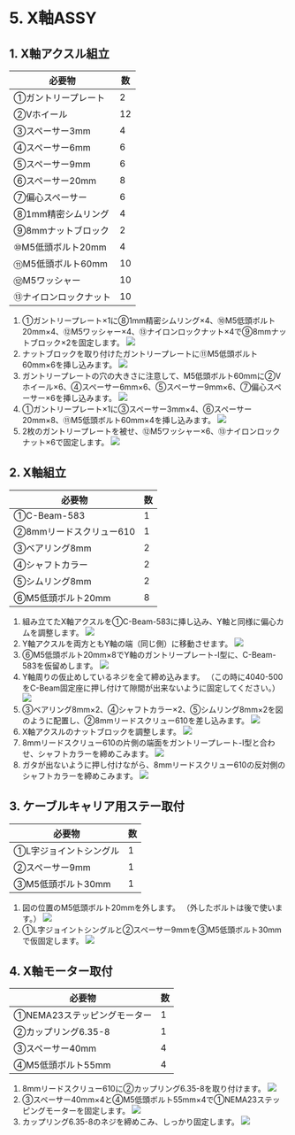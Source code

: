 # 5. X軸ASSY

## 1. X軸アクスル組立
|必要物|数|
|--|--|
|①ガントリープレート|2|
|②Vホイール|12|
|③スペーサー3mm|4|
|④スペーサー6mm|6|
|⑤スペーサー9mm|6|
|⑥スペーサー20mm|8|
|⑦偏心スペーサー|6|
|⑧1mm精密シムリング|4|
|⑨8mmナットブロック|2|
|⑩M5低頭ボルト20mm|4|
|⑪M5低頭ボルト60mm|10|
|⑫M5ワッシャー|10|
|⑬ナイロンロックナット|10|

1. ①ガントリープレート×1に⑧1mm精密シムリング×4、⑩M5低頭ボルト20mm×4、⑫M5ワッシャー×4、⑬ナイロンロックナット×4で⑨8mmナットブロック×2を固定します。
![](/image/組立説明/5-1-1.png)
1. ナットブロックを取り付けたガントリープレートに⑪M5低頭ボルト60mm×6を挿し込みます。
![](/image/組立説明/5-1-2.png)
1. ガントリープレートの穴の大きさに注意して、M5低頭ボルト60mmに②Vホイール×6、④スペーサー6mm×6、⑤スペーサー9mm×6、⑦偏心スペーサー×6を挿し込みます。
![](/image/組立説明/5-1-3.png)
1. ①ガントリープレート×1に③スペーサー3mm×4、⑥スペーサー20mm×8、⑪M5低頭ボルト60mm×4を挿し込みます。
![](/image/組立説明/5-1-4.png)
1. 2枚のガントリープレートを被せ、⑫M5ワッシャー×6、⑬ナイロンロックナット×6で固定します。
![](/image/組立説明/5-1-5.png)

## 2. X軸組立
|必要物|数|
|--|--|
|①C-Beam-583|1|
|②8mmリードスクリュー610|1|
|③ベアリング8mm|2|
|④シャフトカラー|2|
|⑤シムリング8mm|2|
|⑥M5低頭ボルト20mm|8|

1. 組み立てたX軸アクスルを①C-Beam-583に挿し込み、Y軸と同様に偏心カムを調整します。
![](/image/組立説明/5-2-1.png)
1. Y軸アクスルを両方ともY軸の端（同じ側）に移動させます。
![](/image/組立説明/5-2-2.png)
1. ⑥M5低頭ボルト20mm×8でY軸のガントリープレート-I型に、C-Beam-583を仮留めします。
![](/image/組立説明/5-2-3.png)
1. Y軸周りの仮止めしているネジを全て締め込みます。
（この時に4040-500をC-Beam固定座に押し付けて隙間が出来ないように固定してください。）
![](/image/組立説明/5-2-4.png)
1. ③ベアリング8mm×2、④シャフトカラー×2、⑤シムリング8mm×2を図のように配置し、②8mmリードスクリュー610を差し込みます。
![](/image/組立説明/5-2-5.png)
1. X軸アクスルのナットブロックを調整します。
![](/image/組立説明/5-2-6.png)
1. 8mmリードスクリュー610の片側の端面をガントリープレート-I型と合わせ、シャフトカラーを締めこみます。
![](/image/組立説明/5-2-7.png)
1. ガタが出ないように押し付けながら、8mmリードスクリュー610の反対側のシャフトカラーを締めこみます。
![](/image/組立説明/5-2-8.png)

## 3. ケーブルキャリア用ステー取付
|必要物|数|
|--|--|
|①L字ジョイントシングル|1|
|②スペーサー9mm|1|
|③M5低頭ボルト30mm|1|

1. 図の位置のM5低頭ボルト20mmを外します。
（外したボルトは後で使います。）
![](/image/組立説明/5-3-1.png)
1. ①L字ジョイントシングルと②スペーサー9mmを③M5低頭ボルト30mmで仮固定します。
![](/image/組立説明/5-3-2.png)

## 4. X軸モーター取付
|必要物|数|
|--|--|
|①NEMA23ステッピングモーター|1|
|②カップリング6.35-8|1|
|③スペーサー40mm|4|
|④M5低頭ボルト55mm|4|

1. 8mmリードスクリュー610に②カップリング6.35-8を取り付けます。
![](/image/組立説明/5-4-1.png)
1. ③スペーサー40mm×4と④M5低頭ボルト55mm×4で①NEMA23ステッピングモーターを固定します。
![](/image/組立説明/5-4-2.png)
1. カップリング6.35-8のネジを締めこみ、しっかり固定します。
![](/image/組立説明/5-4-3.png)



